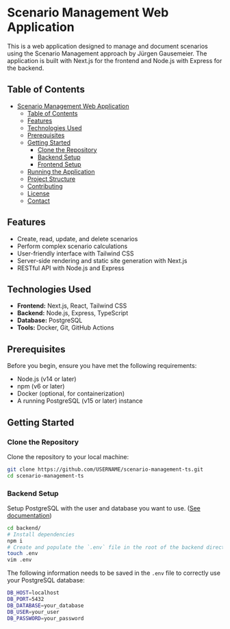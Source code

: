 # Scenario Management Web Application

This is a web application designed to manage and document scenarios using the Scenario Management approach by Jürgen Gausemeier. The application is built with Next.js for the frontend and Node.js with Express for the backend.

## Table of Contents

- [Scenario Management Web Application](#scenario-management-web-application)
    - [Table of Contents](#table-of-contents)
    - [Features](#features)
    - [Technologies Used](#technologies-used)
    - [Prerequisites](#prerequisites)
    - [Getting Started](#getting-started)
        - [Clone the Repository](#clone-the-repository)
        - [Backend Setup](#backend-setup)
        - [Frontend Setup](#frontend-setup)
    - [Running the Application](#running-the-application)
    - [Project Structure](#project-structure)
    - [Contributing](#contributing)
    - [License](#license)
    - [Contact](#contact)

## Features

- Create, read, update, and delete scenarios
- Perform complex scenario calculations
- User-friendly interface with Tailwind CSS
- Server-side rendering and static site generation with Next.js
- RESTful API with Node.js and Express

## Technologies Used

- **Frontend:** Next.js, React, Tailwind CSS
- **Backend:** Node.js, Express, TypeScript
- **Database:** PostgreSQL
- **Tools:** Docker, Git, GitHub Actions

## Prerequisites

Before you begin, ensure you have met the following requirements:

- Node.js (v14 or later)
- npm (v6 or later)
- Docker (optional, for containerization)
- A running PostgreSQL (v15 or later) instance

## Getting Started

### Clone the Repository

Clone the repository to your local machine:

```sh
git clone https://github.com/USERNAME/scenario-management-ts.git
cd scenario-management-ts
```

### Backend Setup

Setup PostgreSQL with the user and database you want to use. ([See documentation](https://www.postgresql.org/docs/))
```sh
cd backend/
# Install dependencies
npm i
# Create and populate the `.env` file in the root of the backend directory.
touch .env
vim .env
```
The following information needs to be saved in the `.env` file to correctly use your PostgreSQL database:
```sh
DB_HOST=localhost
DB_PORT=5432
DB_DATABASE=your_database
DB_USER=your_user
DB_PASSWORD=your_password
```
